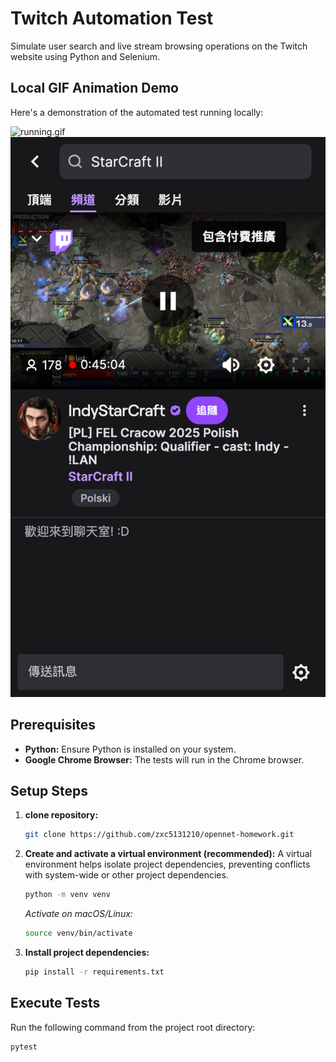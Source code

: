# Twitch Automation Test

Simulate user search and live stream browsing operations on the Twitch website using Python and Selenium.

## Local GIF Animation Demo

Here's a demonstration of the automated test running locally:

![running.gif](running.gif)
![final_streamer_page.png](screenshots/final_streamer_page.png)

## Prerequisites

* **Python:** Ensure Python is installed on your system.
* **Google Chrome Browser:** The tests will run in the Chrome browser.

## Setup Steps

1.  **clone repository:**
    ```bash
    git clone https://github.com/zxc5131210/opennet-homework.git
    ```

2.  **Create and activate a virtual environment (recommended):**
    A virtual environment helps isolate project dependencies, preventing conflicts with system-wide or other project dependencies.
    ```bash
    python -m venv venv
    ```
    *Activate on macOS/Linux:*
    ```bash
    source venv/bin/activate
    ```
3.  **Install project dependencies:**
    ```bash
    pip install -r requirements.txt
    
## Execute Tests

Run the following command from the project root directory:

```bash
pytest
